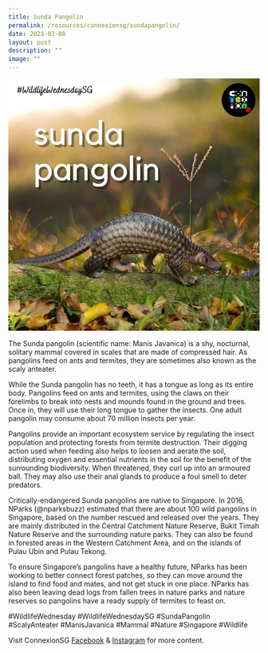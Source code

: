 ```yaml
---
title: Sunda Pangolin
permalink: /resources/connexionsg/sundapangolin/
date: 2023-03-08
layout: post
description: ""
image: ""
---
```



![](/images/connexionsg/2023/Sunda%20Pangolin.jpeg)

The Sunda pangolin (scientific name: Manis Javanica) is a shy, nocturnal, solitary mammal covered in scales that are made of compressed hair. As pangolins feed on ants and termites, they are sometimes also known as the scaly anteater.

While the Sunda pangolin has no teeth, it has a tongue as long as its entire body. Pangolins feed on ants and termites, using the claws on their forelimbs to break into nests and mounds found in the ground and trees. Once in, they will use their long tongue to gather the insects. One adult pangolin may consume about 70 million insects per year.

Pangolins provide an important ecosystem service by regulating the insect population and protecting forests from termite destruction. Their digging action used when feeding also helps to loosen and aerate the soil, distributing oxygen and essential nutrients in the soil for the benefit of the surrounding biodiversity.
When threatened, they curl up into an armoured ball. They may also use their anal glands to produce a foul smell to deter predators.

Critically-endangered Sunda pangolins are native to Singapore. In 2016, NParks (@nparksbuzz) estimated that there are about 100 wild pangolins in Singapore, based on the number rescued and released over the years. They are mainly distributed in the Central Catchment Nature Reserve, Bukit Timah Nature Reserve and the surrounding nature parks. They can also be found in forested areas in the Western Catchment Area, and on the islands of Pulau Ubin and Pulau Tekong.

To ensure Singapore’s pangolins have a healthy future, NParks has been working to better connect forest patches, so they can move around the island to find food and mates, and not get stuck in one place. NParks has also been leaving dead logs from fallen trees in nature parks and nature reserves so pangolins have a ready supply of termites to feast on.

#WildlifeWednesday #WildlifeWednesdaySG #SundaPangolin #ScalyAnteater #ManisJavanica #Mammal #Nature #Singapore #Wildlife

Visit ConnexionSG [Facebook](https://www.facebook.com/ConnexionSG) & [Instagram](https://www.instagram.com/connexionsg/) for more content.